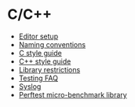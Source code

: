 # C/C++

- [Editor setup](editors.md)
- [Naming conventions](naming.md)
- [C style guide](c-style.md)
- [C++ style guide](cpp-style.md)
- [Library restrictions](library_restrictions.md)
- [Testing FAQ](testing_faq.md)
- [Syslog](syslog.md)
- [Perftest micro-benchmark library](
/zircon/system/ulib/perftest/README.md)
